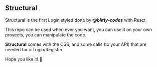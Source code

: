 ## Structural
Structural is the first Login styled done by **_@blitty-codes_** with React

This repo can be used when ever you want, you can use it on your own proyects, you can manipulate the code.

**Structural** comes with the CSS, and some calls (to your API) that are needed for a Login/Register.

Hope you like it! 💝